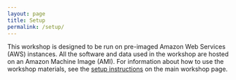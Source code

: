 ```yaml
---
layout: page
title: Setup
permalink: /setup/
---
```


This workshop is designed to be run on pre-imaged Amazon Web Services 
(AWS) instances. All the software and data used in the workshop are 
hosted on an Amazon Machine Image (AMI). For information about how to
use the workshop materials, see the 
[setup instructions](http://www.datacarpentry.org/genomics-workshop/setup/) on the main workshop page.
